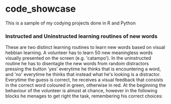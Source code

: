 # code_showcase
This is a sample of my codying projects done in R and Python
### Instructed and Uninstructed learning routines of new words
These are two distinct learning routines to learn new words based on visual hebbian learning. A volunteer has to learn 50 new meaningless words visually presented on the screen (e.g. 'catampo'). In the uninstructed routine he has to disentagle the new words from random distractors pressing the button 'yes' everytime he thinks that is encountering a word, and 'no' everytime he thinks that instead what he's looking is a distractor. Everytime the guess is correct, he receives a visual feedback that consists in the correct word coloured in green, otherwise in red. At the beginning the behaviour of the volunteer is almost at chance, however in the following blocks he menages to get right the task, remembering his correct choices:


